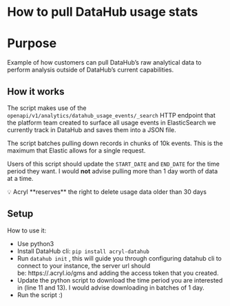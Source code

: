 # How to pull DataHub usage stats

# Purpose

Example of how customers can pull DataHub’s raw analytical data to perform analysis outside of DataHub’s current capabilities.

## How it works

The script makes use of the `openapi/v1/analytics/datahub_usage_events/_search` HTTP endpoint that the platform team created to surface all usage events in ElasticSearch we currently track in DataHub and saves them into a JSON file.

The script batches pulling down records in chunks of 10k events. This is the maximum that Elastic allows for a single request. 

Users of this script should update the `START_DATE` and `END_DATE` for the time period they want. I would **not** advise pulling more than 1 day worth of data at a time.

<aside>
💡 Acryl **reserves** the right to delete usage data older than 30 days

</aside>

## Setup

How to use it:

- Use python3
- Install DataHub cli: `pip install acryl-datahub`
- Run `datahub init` , this will guide you through configuring datahub cli to connect to your instance, the server url should be: https://<customer>.acryl.io/gms and adding the access token that you created.
- Update the python script to download the time period you are interested in (line 11 and 13). I would advise downloading in batches of 1 day.
- Run the script :)

